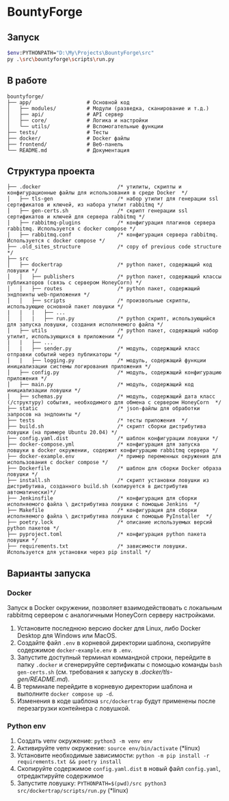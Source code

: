 # BountyForge

## Запуск

```bash
$env:PYTHONPATH="D:\My\Projects\BountyForge\src"
py .\src\bountyforge\scripts\run.py
```

## В работе


```
bountyforge/
├── app/                  # Основной код
│   ├── modules/          # Модули (разведка, сканирование и т.д.)
│   ├── api/              # API сервер
│   ├── core/             # Логика и настройки
│   └── utils/            # Вспомогательные функции
├── tests/                # Тесты
├── docker/               # Docker файлы
├── frontend/             # Веб-панель
└── README.md             # Документация
```

## Структура проекта

    ├── .docker                         /* утилиты, скрипты и конфигурационные файлы для использования в среде Docker  */
    │   ├── tls-gen                     /* набор утилит для генерации ssl сертификатов и ключей, из набора утилит rabbitmq */
    │   ├── gen-certs.sh                /* скрипт генерации ssl сертификатов и ключей для сервера rabbitmq */
    │   ├── rabbitmq-plugins            /* конфигурация плагинов сервера rabbitmq. Используется с docker compose */
    │   ├── rabbitmq.conf               /* конфигурация сервера rabbitmq. Используется с docker compose */
    ├── .old_sites_structure            /* copy of previous code structure */
    ├── src
    │   ├── dockertrap                  /* python пакет, содержащий код ловушки */
    │   │   ├── publishers              /* python пакет, содержащий классы публикаторов (связь с сервером HoneyCorn) */
    │   │   ├── routes                  /* python пакет, содержащий эндпоинты web-приложения */
    │   │   ├── scripts                 /* произвольные скрипты, использующие основной пакет ловушки */
    |   |   |   ├── ...
    │   │   |   ├── run.py              /* python скрипт, использующийся для запуска ловушки, создания исполняемого файла */
    │   ├── utils                       /* python пакет, содержащий набор утилит, использующихся в приложении */
    |   |   ├── ...
    │   |   ├── sender.py               /* модуль, содержащий класс отправки событий через публикаторы */
    │   |   ├── logging.py              /* модуль, содержащий функции инициализации системы логирования приложения */
    │   ├── config.py                   /* модуль, содержащий конфигурацию приложения */
    │   ├── main.py                     /* модуль, содержащий код инициализации ловушки */
    │   ├── schemas.py                  /* модуль, содержащий дата класс (/структуру) события, необходимого для обмена с сервером HoneyCorn  */
    ├── static                          /* json-файлы для обработки запросов на эндпоинты */
    ├── tests                           /* тесты приложения  */
    ├── build.sh                        /* скрипт сборки дистрибутива ловушки (на примере Ubuntu 20.04) */
    ├── config.yaml.dist                /* шаблон конфигурации ловушки */
    ├── docker-compose.yml              /* конфигурация для запуска ловшуки в docker окружении, содержит конфигурацию rabbitmq сервера */
    ├── docker-example.env              /* пример переменных окружения для использования c docker compose */
    ├── Dockerfile                      /* шаблон для сборки Docker образа ловушки */
    ├── install.sh                      /* скрипт установки ловушки из дистрибутива, созданного build.sh (копируется в дистрибутив автоматически)*/
    ├── Jenkinsfile                     /* конфигурация для сборки исполняемого файла \ дистрибутива ловушки с помощью Jenkins  */
    ├── Makefile                        /* конфигурация для сборки исполняемого файла \ дистрибутива ловушки с помощью PyInstaller  */
    ├── poetry.lock                     /* описание используемых версий python пакетов */
    ├── pyproject.toml                  /* конфигурация python пакета ловушки */
    ├── requirements.txt                /* зависимости ловушки. Используется для установки через pip install */


## Варианты запуска

### Docker

Запуск в Docker окружении, позволяет взаимодействовать с локальным rabbitmq сервером с аналогичными HoneyCorn серверу настройками.

1. Установите последнюю версию docker для Linux, либо Docker Desktop для Windows или MacOS.
2. Создайте файл `.env` в корневой директории шаблона, скопируйте содержимое `docker-example.env` в `.env`.
3. Запустите доступный терминал коммандной строки, перейдите в папку `.docker` и сгенерируйте сертификаты с помощью команды `bash gen-certs.sh` (см. требования к запуску в _.docker/tls-gen/README.md_).
4. В терминале перейдите в корневую директории шаблона и выполните `docker compose up -d`.
5. Изменения в коде шаблона `src/dockertrap` будут применены после перезагрузки контейнера с ловушкой.


### Python env

1. Создать venv окружение: `python3 -m venv env`
2. Активируйте venv окружение: `source env/bin/activate` (*linux)
3. Установите необходимые зависимости: `python -m pip install -r requirements.txt && poetry install`
4. Скопируйте содержимое `config.yaml.dist` в новый файл `config.yaml`, отредактируйте содержимое
5. Запустите ловушку: `PYTHONPATH=$(pwd)/src python3 src/dockertrap/scripts/run.py` (*linux)

